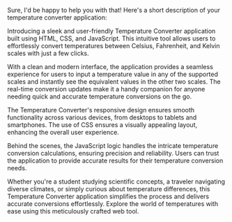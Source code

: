 Sure, I'd be happy to help you with that! Here's a short description of your temperature converter application:

Introducing a sleek and user-friendly Temperature Converter application built using HTML, CSS, and JavaScript. This intuitive tool allows users to effortlessly convert temperatures between Celsius, Fahrenheit, and Kelvin scales with just a few clicks.

With a clean and modern interface, the application provides a seamless experience for users to input a temperature value in any of the supported scales and instantly see the equivalent values in the other two scales. The real-time conversion updates make it a handy companion for anyone needing quick and accurate temperature conversions on the go.

The Temperature Converter's responsive design ensures smooth functionality across various devices, from desktops to tablets and smartphones. The use of CSS ensures a visually appealing layout, enhancing the overall user experience.

Behind the scenes, the JavaScript logic handles the intricate temperature conversion calculations, ensuring precision and reliability. Users can trust the application to provide accurate results for their temperature conversion needs.

Whether you're a student studying scientific concepts, a traveler navigating diverse climates, or simply curious about temperature differences, this Temperature Converter application simplifies the process and delivers accurate conversions effortlessly. Explore the world of temperatures with ease using this meticulously crafted web tool.
